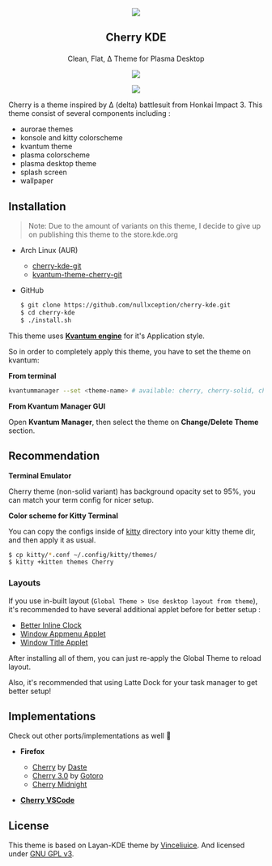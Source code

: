 <p align="center"><img src="https://raw.githubusercontent.com/nullxception/cherry-kde/main/cherry.png"/></p>
<h2><p align="center">Cherry KDE</p></h2>
<p align="center">Clean, Flat, Δ Theme for Plasma Desktop</p>
<p align="center"><img src="https://raw.githubusercontent.com/nullxception/cherry-kde/main/preview-full.png"/></p>
<p align="center"><img src="https://raw.githubusercontent.com/nullxception/cherry-kde/main/preview-variants.png"/></p>
</center>

Cherry is a theme inspired by Δ (delta) battlesuit from Honkai Impact 3.
This theme consist of several components including :

- aurorae themes
- konsole and kitty colorscheme
- kvantum theme
- plasma colorscheme
- plasma desktop theme
- splash screen
- wallpaper

## Installation

> Note: Due to the amount of variants on this theme, I decide to give up on
> publishing this theme to the store.kde.org

- Arch Linux (AUR)

  - [cherry-kde-git](https://aur.archlinux.org/packages/cherry-kde-git)
  - [kvantum-theme-cherry-git](https://aur.archlinux.org/packages/kvantum-theme-cherry-git)

- GitHub

  ```bash
  $ git clone https://github.com/nullxception/cherry-kde.git
  $ cd cherry-kde
  $ ./install.sh
  ```

This theme uses [**Kvantum engine**](https://github.com/tsujan/Kvantum) for it's Application style.

So in order to completely apply this theme, you have to set the theme on kvantum:

**From terminal**

```bash
kvantummanager --set <theme-name> # available: cherry, cherry-solid, cherry-midnight, and cherry-midnight-solid
```

**From Kvantum Manager GUI**

Open **Kvantum Manager**, then select the theme on **Change/Delete Theme** section.

## Recommendation

**Terminal Emulator**

Cherry theme (non-solid variant) has background opacity set to 95%, you can match your term config for nicer setup.

**Color scheme for Kitty Terminal**

You can copy the configs inside of [kitty](kitty) directory into your kitty theme dir, and then apply it as usual.

```bash
$ cp kitty/*.conf ~/.config/kitty/themes/
$ kitty +kitten themes Cherry
```

### Layouts

If you use in-built layout (`Global Theme > Use desktop layout from theme`), it's recommended to have several additional applet before for better setup :

- [Better Inline Clock](https://store.kde.org/p/1245902/)
- [Window Appmenu Applet](https://store.kde.org/p/1274975/)
- [Window Title Applet](https://store.kde.org/p/1274218/)

After installing all of them, you can just re-apply the Global Theme to reload layout.

Also, it's recommended that using Latte Dock for your task manager to get better setup!

## Implementations

Check out other ports/implementations as well 🚀

- **Firefox**

  - [Cherry](https://addons.mozilla.org/en-US/firefox/addon/cherry-kde-theme) by [Daste](https://addons.mozilla.org/en-US/firefox/user/16594667)
  - [Cherry 3.0](https://addons.mozilla.org/en-US/firefox/addon/cherry3) by [Gotoro](https://addons.mozilla.org/en-US/firefox/user/17172197)
  - [Cherry Midnight](https://addons.mozilla.org/en-US/firefox/addon/cherry-midnight)

- [**Cherry VSCode**](https://github.com/nullxception/cherry-vscode)

## License

This theme is based on Layan-KDE theme by [Vinceliuice](https://github.com/vinceliuice).
And licensed under [GNU GPL v3](LICENSE).

